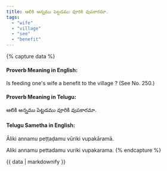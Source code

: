 ```yaml
---
title: ఆలికి అన్నము పెట్టడము వూరికి వుపకారమా.
tags:
  - "wife"
  - "village"
  - "see"
  - "benefit"
---
```


{% capture data %}
#### Proverb Meaning in English:
Is feeding one's wife a benefit to the village ?
(See No. 250.)

#### Proverb Meaning in Telugu:
ఆలికి అన్నము పెట్టడము వూరికి వుపకారమా.

#### Telugu Sametha in English:
Āliki annamu peṭṭaḍamu vūriki vupakāramā.

Aliki annamu pettadamu vuriki vupakarama.
{% endcapture %}

{{ data | markdownify }}

